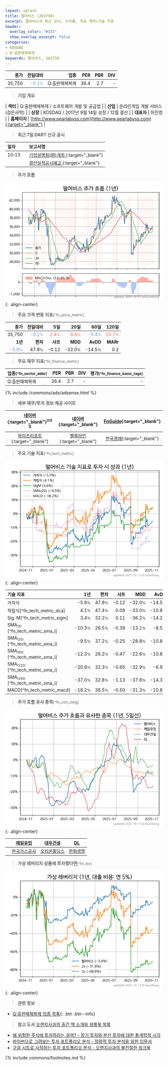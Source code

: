 ```yaml
---
layout: splash
title: 펄어비스 (263750)
excerpt: 펄어비스의 최근 공시, 수익률, 주요 재무/기술 지표
header:
  overlay_color: "#333"
  show_overlay_excerpt: false
categories:
- KOSDAQ
- Q:출판매체복제
keywords: 펄어비스, 263750
---
```


| **종가** | **전일대비** | **업종** | **PER** | **PBR** | **DIV** |
| -------: | -----------: | -------: | ------: | ------: | ------: |
| 35,750 | <span style="color: cornflowerblue">-0.1<small>%</small></span> | Q:출판매체복제 | 36.4 | 2.7 | - |

<!-- more -->


> **기업 개요**<a id="company"></a>

| <span style="white-space:nowrap;">**섹터**</span> | Q:출판매체복제 / 소프트웨어 개발 및 공급업 |
| <span style="white-space:nowrap;">**산업**</span> | 온라인게임 개발 서비스(검은사막) |
| <span style="white-space:nowrap;">**상장**</span> | KOSDAQ / 2017년 9월 14일 상장 / 12월 결산 |
| <span style="white-space:nowrap;">**대표자**</span> | 허진영 |
| <span style="white-space:nowrap;">**홈페이지**</span> | [http://www.pearlabyss.com](http://www.pearlabyss.com){:target="_blank"} |


> **최근 7일 DART 신규 공시**<a id="dart"></a>

| **일자** |      | **보고서명** |
| :------- | :--- | :----------- |
| 10&#x2011;13 | | [기업설명회(IR)개최              ](https://dart.fss.or.kr/dsaf001/main.do?rcpNo=20251013900422){:target="_blank"} |
|  | | [결산실적공시예고              ](https://dart.fss.or.kr/dsaf001/main.do?rcpNo=20251013900420){:target="_blank"} |


> **주가 흐름**<a id="price"></a>

![263750](/stock/images/263750.png){: .align-center}


> **주요 가격 변동 지표**<small>[^fn_price_metric]</small>

| **종가** | **전일대비** | **5일** | **20일** | **60일** | **120일** |
| -------: | -----------: | ------: | -------: | -------: | --------: |
| 35,750 | <span style="color: cornflowerblue">-0.1<small>%</small></span> | <span style="color: tomato">2.4<small>%</small></span> | <span style="color: tomato">4.8<small>%</small></span> | <span style="color: cornflowerblue">-9.4<small>%</small></span> | <span style="color: tomato">10.7<small>%</small></span> |
| **1년** | **편차** | **샤프** | **MDD** | **AvDD** | **MARr** |
| <span style="color: cornflowerblue">-5.9<small>%</small></span> | 47.9<small>%</small> | -0.12 | -32.0<small>%</small> | -14.5<small>%</small> | 0.2 |


> **주요 재무 지표**<small>[^fn_finance_metric]</small>

| **업종**<small>[^fn_sector_abbr]</small> | **PER** | **PBR** | **DIV** | **평가**<small>[^fn_finance_basic_tags]</small> |
| :--------------------------------------- | ------: | ------: | ------: | ----------------------------------------------: |
| Q:출판매체복제 | 36.4 | 2.7 | - | - |



{% include /commons/ads/adsense.html %}

> **세부 재무/투자 정보 제공 사이트**

| [네이버](https://m.stock.naver.com/domestic/stock/263750/finance/summary){:target="_blank"}<sup><small>모바일</small></sup> | [네이버](https://finance.naver.com/item/coinfo.naver?code=263750){:target="_blank"} | [FnGuide](https://comp.fnguide.com/SVO2/ASP/SVD_Invest.asp?gicode=A263750&MenuYn=Y){:target="_blank"} |
| :---: | :---: | :---: |
| [와이즈리포트](https://comp.wisereport.co.kr/company/c1040001.aspx?cmp_cd=263750){:target="_blank"} | [밸류라인](https://www.valueline.co.kr/finance/summary/263750){:target="_blank"} | [한국경제](https://markets.hankyung.com/stock/263750/financial-summary){:target="_blank"} |


> **주요 기술 지표**<small>[^fn_tech_metric]</small>


![263750](/stock/images/263750_tech.png){: .align-center}

| **기술 지표** | **1년** | **편차** | **샤프** | **MDD** | **AvDD** |
| :------------ | ------: | -----------: | -------: | ------: | -------: |
| 거치식 | -5.9<small>%</small> | 47.9<small>%</small> | -0.12 | -32.0<small>%</small> | -14.5<small>%</small> |
| 적립식[^fn_tech_metric_dca] | 4.1<small>%</small> | 47.4<small>%</small> | 0.09 | -33.0<small>%</small> | -10.8<small>%</small> |
| Sig. M[^fn_tech_metric_sigm] | 3.4<small>%</small> | 32.2<small>%</small> | 0.11 | -36.2<small>%</small> | -14.2<small>%</small> |
| SMA<small><sub>(5)</sub></small>[^fn_tech_metric_sma_i] | -10.3<small>%</small> | 26.5<small>%</small> | -0.39 | -13.1<small>%</small> | -8.5<small>%</small> |
| SMA<small><sub>(20)</sub></small>[^fn_tech_metric_sma_i] | -9.5<small>%</small> | 37.2<small>%</small> | -0.25 | -28.8<small>%</small> | -10.8<small>%</small> |
| SMA<small><sub>(60)</sub></small>[^fn_tech_metric_sma_i] | -12.3<small>%</small> | 26.2<small>%</small> | -0.47 | -22.6<small>%</small> | -10.8<small>%</small> |
| SMA<small><sub>(120)</sub></small>[^fn_tech_metric_sma_i] | -20.9<small>%</small> | 32.3<small>%</small> | -0.65 | -32.9<small>%</small> | -6.9<small>%</small> |
| SMA<small><sub>(240)</sub></small>[^fn_tech_metric_sma_i] | -37.0<small>%</small> | 32.8<small>%</small> | -1.13 | -37.6<small>%</small> | -14.3<small>%</small> |
| MACD[^fn_tech_metric_macd] | -18.2<small>%</small> | 36.5<small>%</small> | -0.50 | -31.3<small>%</small> | -10.8<small>%</small> |


> **주가 흐름 유사 종목**<a id="corr"></a><small>[^fn_corr_long]</small>

![263750](/stock/images/263750_corr.png){: .align-center}

|       | [매일유업](/267980/) | [대우건설](/047040/) | [DL](/000210/) |
| :---: | :------------------------------------: | :------------------------------------: | :------------------------------------: |
|       | [한국가스공사](/036460/) | [오리온홀딩스](/001800/) | [한화생명](/088350/) |


> **가상 레버리지 상품에 투자했다면**<a id="2x"></a><small>[^fn_lev]</small>

![263750](/stock/images/263750_2x.png){: .align-center}


> **관련 정보**

- [Q:출판매체복제 업종 목록](/stats/sector/kosdaq_업종_출판매체복제_종목/){: .btn .btn--info}

> **참고 도서** [오렌지사과의 출간 책 소개와 샘플북 목록](https://kongdori.tistory.com/691)

- [왜 위험한 주식에 투자하라는 걸까? - 장기 투자와 분산 투자에 대한 통계학적 시각](https://kongdori.tistory.com/421)
- [파이썬으로 그려보는 투자 포트폴리오 분석  - 정량적 투자 분석을 위한 입문서](https://kongdori.tistory.com/643)
- [구글 시트로 시작하는 투자 포트폴리오 분석 - 오렌지사과의 불친절한 워크북](https://kongdori.tistory.com/449)


{% include commons/footnotes.md %}